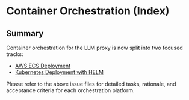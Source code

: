 # Container Orchestration (Index)

## Summary
Container orchestration for the LLM proxy is now split into two focused tracks:

- [AWS ECS Deployment](docs/issues/phase-6-aws-ecs.md)
- [Kubernetes Deployment with HELM](docs/issues/phase-6-kubernetes-helm.md)

Please refer to the above issue files for detailed tasks, rationale, and acceptance criteria for each orchestration platform. 